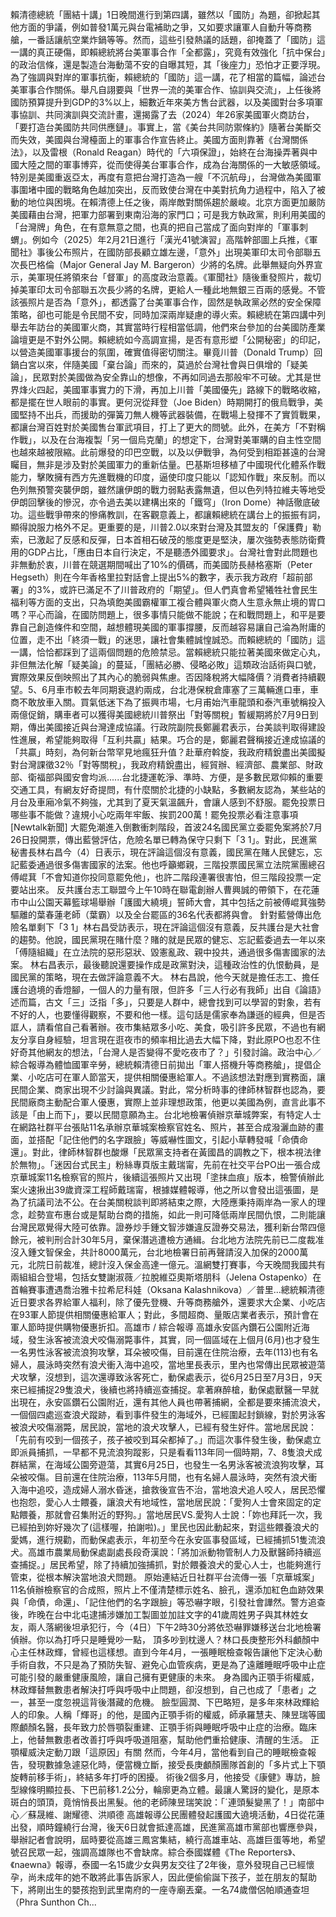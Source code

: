 賴清德總統「團結十講」1日晚間進行到第四講，雖然以「國防」為題，卻掀起其他方面的爭議，例如普發1萬元與台電補助之爭，又如要求讓軍人自動升等商務艙，一番話讓航空業炸鍋等等。然而，這些引發熱議的話題，卻掩蓋了「國防」這一講的真正硬傷，即賴總統將台美軍事合作「全都露」，究竟有效強化「抗中保台」的政治信條，還是製造台海動蕩不安的自曝其短，其「後座力」恐怕才正要浮現。為了強調與對岸的軍事抗衡，賴總統的「國防」這一講，花了相當的篇幅，論述台美軍事合作關係。舉凡自詡要與「世界一流的美軍合作、協訓與交流」，上任後將國防預算提升到GDP的3%以上，細數近年來美方售台武器，以及美國對台多項軍事協訓、共同演訓與交流計畫，還揭露了去（2024）年26家美國軍火商訪台，「要打造台美國防共同供應鏈」。事實上，當《美台共同防禦條約》隨著台美斷交而失效，美國與台灣檯面上的軍事合作宣告終止。美國方面則靠著《台灣關係法》，以及雷根（Ronald Reagan）時代的「六項保證」，始終在台海操弄著與中國大陸之間的軍事博弈，從而使得美台軍事合作，成為台海關係的一大敏感領域。特別是美國重返亞太，再度有意把台灣打造為一艘「不沉航母」，台灣做為美國軍事圍堵中國的戰略角色越加突出，反而致使台灣在中美對抗角力過程中，陷入了被動的地位與困境。在賴清德上任之後，兩岸敵對關係趨於嚴峻。北京方面更加嚴防美國藉由台灣，把軍力部署到東南沿海的家門口；可是我方執政黨，則利用美國的「台灣牌」角色，在有意無意之間，也真的把自己當成了面向對岸的「軍事刺蝟」。例如今（2025）年2月21日進行「漢光41號演習」高階幹部圖上兵推，《軍聞社》事後公布照片，在國防部長顧立雄左邊，「意外」出現美軍印太司令部聯五次長巴格倫（Major General Jay M. Bargeron）少將的名牌。此舉無疑向外界宣示，美軍現任將領來台「督軍」的高度政治意義。《軍聞社》隨後重發照片，裁切掉美軍印太司令部聯五次長少將的名牌，更給人一種此地無銀三百兩的感覺。不管該張照片是否為「意外」，都透露了台美軍事合作，固然是執政黨必然的安全保障策略，卻也可能是令民間不安，同時加深兩岸疑慮的導火索。賴總統在第四講中列舉去年訪台的美國軍火商，其實當時行程相當低調，他們來台參加的台美國防產業論壇更是不對外公開。賴總統如今高調宣揚，是否有意形塑「公開秘密」的印記，以營造美國軍事援台的氛圍，確實值得密切關注。畢竟川普（Donald Trump）回鍋白宮以來，伴隨美國「棄台論」而來的，莫過於台灣社會與日俱增的「疑美論」，民眾對於美國做為安全靠山的想像，不再如同過去那般牢不可破。尤其是世界烽火四起，美國軍事實力的下滑，再加上川普「美國優先」路線下的戰略收縮，都是擺在世人眼前的事實。更何況從拜登（Joe Biden）時期開打的俄烏戰爭，美國堅持不出兵，而援助的彈簧刀無人機等武器裝備，在戰場上發揮不了實質戰果，都讓台灣百姓對於美國售台軍武項目，打上了更大的問號。此外，在美方「不對稱作戰」，以及在台海複製「另一個烏克蘭」的想定下，台灣對美軍購的自主性空間也越來越被限縮。此前爆發的印巴空戰，以及以伊戰爭，為何受到相距甚遠的台灣矚目，無非是涉及對於美國軍力的重新估量。巴基斯坦移植了中國現代化體系作戰能力，擊敗擁有西方先進戰機的印度，逼使印度只能以「認知作戰」來反制。而以色列無預警突襲伊朗，雖然讓伊朗的戰力弱點表露無遺，但以色列特拉維夫等地受伊朗回擊後的慘況，亦令過去美以建構出來的「鐵穹」（Iron Dome）神話徹底破功。這些戰爭帶來的慘痛教訓，在客觀意義上，都讓賴總統在講台上的振振有詞，顯得說服力格外不足。更重要的是，川普2.0以來對台灣及其盟友的「保護費」勒索，已激起了反感和反彈，日本首相石破茂的態度更是堅決，屢次強勢表態防衛費用的GDP占比，「應由日本自行決定，不是聽憑外國要求」。台灣社會對此問題也非無動於衷，川普在競選期間喊出了10%的價碼，而美國防長赫格塞斯（Peter Hegseth）則在今年香格里拉對話會上提出5%的數字，表示我方政府「超前部署」的3%，或許已滿足不了川普政府的「期望」。但人們真會希望犧牲社會民生福利等方面的支出，只為填飽美國霸權軍工複合體與軍火商人生意永無止境的胃口嗎？平心而論，在國防問題上，很多事情只能做不能說；在和戰問題上，和平是要靠自己創造條件和空間，越想體現美國的軍事撐腰，反而越容易讓自己淪為附庸的位置，走不出「終須一戰」的迷思，讓社會集體誠惶誠恐。而賴總統的「國防」這一講，恰恰都踩到了這兩個問題的危險禁忌。當賴總統只能拉著美國來做定心丸，非但無法化解「疑美論」的蔓延，「團結必勝、侵略必敗」這類政治話術與口號，實際效果反倒映照出了其內心的脆弱與焦慮。否因降稅將大幅降價？消費者持續觀望。5、6月車市較去年同期衰退約兩成，台北港保稅倉庫塞了三萬輛進口車，車商不敢放車入關。買氣低迷下為了振興市場，七月甫始汽車龍頭和泰汽車號稱投入兩億促銷，購車者可以獲得美國總統川普祭出「對等關稅」暫緩期將於7月9日到期，傳出美國接近與台灣達成協議。行政院副院長鄭麗君表示，台美談判取得建設性進展，希望能夠取得「互利共贏」結果。巧合的是，鄭麗君聲稱接近達成協議的「共贏」時刻，為何新台幣罕見地瘋狂升值？赴華府斡旋，我政府精銳盡出美國擬對台灣課徵32％「對等關稅」，我政府精銳盡出，經貿辦、經濟部、農業部、財政部、衛福部與國安會均派......台北捷運乾淨、準時、方便，是多數民眾仰賴的重要交通工具，有網友好奇提問，有什麼關於北捷的小缺點，多數網友認為，某些站的月台及車廂冷氣不夠強，尤其到了夏天氣溫飆升，會讓人感到不舒服。罷免投票日哪些事不能做？違規小心吃兩年牢飯、挨罰200萬！罷免投票必看注意事項[Newtalk新聞] 大罷免潮進入倒數衝刺階段，首波24名國民黨立委罷免案將於7月26日投開票，傳出藍營評估，危險名單已轉為保守只剩下「3 1」。對此，民進黨秘書長林右昌今（4）日表示，現在評論這個沒有意義，國民黨在賭人民健忘，忘記藍委通過很多傷害國家的法案。他也呼籲鄉親，三階投票國民黨立法院黨團總召傅崐萁「不會知道你投同意罷免他」，也許二階段連署很害怕，但三階段投票一定要站出來。 反共護台志工聯盟今上午10時在聯電創辦人曹興誠的帶領下，在花蓮市中山公園天幕籃球場舉辦「護國大繞境」誓師大會，其中包括之前被傅崐萁強勢驅離的葉春蓮老師（葉霸）以及全台罷區的36名代表都將與會。 針對藍營傳出危險名單剩下「3 1」林右昌受訪表示，現在評論這個沒有意義，反共護台是大社會的趨勢。他說，國民黨現在賭什麼？賭的就是民眾的健忘、忘記藍委過去一年以來「傅隨組織」在立法院的惡形惡狀、毀憲亂政、親中投共，通過很多傷害國家的法案。 林右昌表示，最後聽說還要操作成是政黨對決，這種政治性的仇恨動員，是國民黨的策略，現在去做評論意義不大。 林右昌說，他今天就是擔任志工、擔任護台遶境的香燈腳，一個人的力量有限，但許多「三人行必有我師」出自《論語》述而篇，古文「三」泛指「多」，只要是人群中，總會找到可以學習的對象，若有不好的人，也要懂得觀察，不要和他一樣。這句話是儒家奉為謙遜的經典，但是否誆人，請看倌自己看著辦。夜市集結眾多小吃、美食，吸引許多民眾，不過也有網友分享自身經驗，坦言現在逛夜市的頻率相比過去大幅下降，對此原PO也忍不住好奇其他網友的想法，「台灣人是否變得不愛吃夜市了？」引發討論。政治中心／綜合報導為體恤國軍辛勞，總統賴清德日前拋出「軍人搭機升等商務艙」，提倡企業、小吃店可在軍人節當天，提供相關優惠給軍人。不過該想法對應到實務面，讓民間企業、商家出現不少討論與異議。對此，常分析時事的律師林智群也認為，要民間廠商主動配合軍人優惠，實際上並非理想政策，他更以美國為例，直言此事不該是「由上而下」，要以民間意願為主。台北地檢署偵辦京華城弊案，有特定人士在網路社群平台張貼11名承辦京華城案檢察官姓名、照片，甚至合成潑灑血跡的畫面，並搭配「記住他們的名字跟臉」等威嚇性圖文，引起小草轉發喊「命債命還」。對此，律師林智群也酸爆「民眾黨支持者在黃國昌的調教之下，根本視法律於無物」。「迷因台式民主」粉絲專頁版主戴瑞甯，先前在社交平台PO出一張合成京華城案11名檢察官的照片，後續這張照片又出現「塗抹血痕」版本，檢警偵辦此案火速揪出39歲資深工程師戴瑞甯，根據媒體報導，他之所以會發出這張圖，是為了抗議司法不公。在台美關稅談判即將結束之際，大陸應秉持兩岸為一家人的理念，趁勢宣布惠台或是幫助台商的措施，如此一則可降低兩岸民間仇恨，二則能讓台灣民眾覺得大陸可依靠。證券炒手鍾文智涉嫌違反證券交易法，獲利新台幣四億餘元，被判刑合計30年5月，棄保潛逃遭檢方通緝。台北地方法院先前已二度裁准沒入鍾文智保金，共計8000萬元，台北地檢署日前再聲請沒入加保的2000萬元，北院日前裁准，總計沒入保金高達一億元。溫網雙打賽事，今天晚間我國共有兩組組合登場，包括女雙謝淑薇／拉脫維亞奧斯塔朋科（Jelena Ostapenko）在首輪賽事遭遇喬治雅卡拉希尼科娃（Oksana Kalashnikova）／普里...總統賴清德近日要求各界給軍人福利，除了優先登機、升等商務艙外，還要求大企業、小吃店在93軍人節提供相關優惠給軍人；對此，多間超商、量販店業者表示，預計會在軍人節時提供購物優惠折扣。高雄市 / 綜合報導 高雄永安區內鑽石公園附近海域，發生泳客被流浪犬咬傷溺斃事件，其實，同一個區域在上個月(6月)也才發生一名男性泳客被流浪狗攻擊，耳朵被咬傷，目前還在住院治療，去年(113)也有名婦人，晨泳時突然有浪犬衝入海中追咬，當地里長表示，里內也常傳出民眾被遊蕩犬攻擊，沒想到，這次還導致泳客死亡，動保處表示，從6月25日至7月3日，9天來已經捕捉29隻浪犬，後續也將持續巡查捕捉。拿著麻醉槍，動保處獸醫一早就出現在，永安區鑽石公園附近，還有其他人員也帶著捕網，全都是要來捕流浪犬，一個個四處巡查浪犬蹤跡，看到事件發生的海域外，已經圍起封鎖線，對於男泳客被浪犬咬傷溺斃，居民說，當地的浪犬攻擊人，已經有發生好件。當地居民說：「先前有咬到一個孩子，孩子被咬到耳朵都掉了。」而這次事件發生後，動保處立即派員捕抓，一早都不見流浪狗蹤影，只是看看113年同一個時期，7、8隻浪犬成群結黨，在海域公園旁遊蕩，其實6月25日，也發生一名男泳客被流浪狗攻擊，耳朵被咬傷。目前還在住院治療，113年5月間，也有名婦人晨泳時，突然有浪犬衝入海中追咬，造成婦人溺水昏迷，搶救後宣告不治，當地浪犬追人咬人，居民恐懼也抱怨，愛心人士餵養，讓浪犬有地域性，當地居民說：「愛狗人士會來固定的定點餵養，那就會召集附近的野狗。」當地居民VS.愛狗人士說：「妳也拜託一次，我已經拍到妳好幾次了(這樣喔，拍謝啦)。」里民也因此動起來，對這些餵養浪犬的愛媽，進行規勸，而動保處表示，年初至今在永安區事發區域，已經捕抓51隻流浪犬。高雄市農業局動保處副處長段奇漢說：「將加派動物管制人力及獸醫師持續巡查捕捉。」居民希望，除了持續加強捕抓，對於餵養浪犬的愛心人士，也能夠進行管束，從根本解決當地浪犬問題。  原始連結近日社群平台流傳一張「京華城案」11名偵辦檢察官的合成照，照片上不僅清楚標示姓名、臉孔，還添加紅色血跡效果與「命債，命還」、「記住他們的名字跟臉」等恐嚇字眼，引發社會譁然。警方追查後，昨晚在台中北屯逮捕涉嫌加工製圖並加註文字的41歲周姓男子與其林姓女友，兩人落網後坦承犯行，今（4日）下午2時30分將依恐嚇罪嫌移送台北地檢署偵辦。你以為打呼只是睡覺吵一點， 頂多吵到枕邊人？林口長庚整形外科顱顏中心主任林政輝，曾經也這樣想。直到今年4月，一張睡眠檢查報告讓他下定決心動手術自救，不只是為了預防失智、避免心血管疾病，更是為了遠離睡眠呼吸中止症可能引發的嚴重健康風險，讓自己擁有更健康的未來。 身為國內正顎手術權威，林政輝替無數患者解決打呼與呼吸中止問題，卻沒想到，自己也成了「患者」之一，甚至一度忽視這背後潛藏的危機。 臉型圓潤、下巴略短，是多年來林政輝給人的印象。人稱「輝哥」的他，是國內正顎手術的權威，師承羅慧夫、陳昱瑞等國際顱顏名醫，長年致力於唇顎裂重建、正顎手術與睡眠呼吸中止症的治療。臨床上，他替無數患者改善打呼與呼吸道阻塞，幫助他們重拾健康、清醒的生活。 正顎權威決定動刀跟「這原因」有關 然而，今年4月，當他看到自己的睡眠檢查報告，發現數據急遽惡化時，便當機立斷，接受長庚顱顏團隊首創的「多片式上下顎旋轉前移手術」，終結多年打呼的困擾。 術後2個多月，他接受《康健》專訪，臉型線條明顯拉長、下巴前移1.2公分，輪廓更為立體。最讓人驚訝的變化，是原本斑白的頭頂，竟悄悄長出黑髮。他的老師陳昱瑞笑說：「ˊ連頭髮變黑了！」南部中心／蘇晟維、謝耀德、洪順德 高雄報導公民團體發起護國大遶境活動，4日從花蓮出發，順時鐘繞行台灣，後天6日就會抵達高雄，民進黨高雄市黨部也響應參與，舉辦記者會說明，屆時要從高雄三鳳宮集結，繞行高雄車站、高雄巨蛋等地，希望號召民眾一起，強調高雄隊也不會缺席。綜合泰國媒體《The Reporters》、《naewna》報導，泰國一名15歲少女與男友交往了2年後，意外發現自己已經懷孕，尚未成年的她不敢將此事告訴家人，因此便偷偷誕下孩子，並在朋友的幫助下，將剛出生的嬰孩抱到武里南府的一座寺廟丟棄。一名74歲僧侶帕順通查坦（Phra Sunthon Ch...